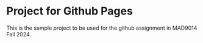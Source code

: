 # Project for Github Pages

This is the sample project to be used for the github assignment in MAD9014 Fall 2024.
